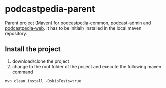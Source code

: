 podcastpedia-parent
===================

Parent project (Maven) for podcastpedia-common, podcast-admin and [podcastpedia-web](https://github.com/podcastpedia/podcastpedia-web). It has to be initially installed in the local maven repository.

## Install the project
1. download/clone the project
2. change to the root folder of the project and execute the following maven command
```
mvn clean install -DskipTests=true
```
